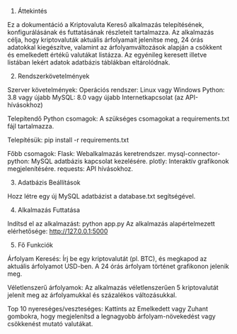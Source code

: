 1. Áttekintés

Ez a dokumentáció a Kriptovaluta Kereső alkalmazás telepítésének, konfigurálásának és futtatásának részleteit tartalmazza. Az alkalmazás célja, hogy kriptovaluták aktuális árfolyamait jelenítse meg, 24 órás adatokkal kiegészítve, valamint az árfolyamváltozások alapján a csökkent és emelkedett értékű valutákat listázza. Az egyénileg keresett illetve listában lekért adatok adatbázis táblákban eltárolódnak.

2. Rendszerkövetelmények

Szerver követelmények:
Operációs rendszer: Linux vagy Windows
Python: 3.8 vagy újabb
MySQL: 8.0 vagy újabb
Internetkapcsolat (az API-hívásokhoz)

Telepítendő Python csomagok:
A szükséges csomagokat a requirements.txt fájl tartalmazza. 

Telepítésük:
pip install -r requirements.txt

Főbb csomagok:
Flask: Webalkalmazás keretrendszer.
mysql-connector-python: MySQL adatbázis kapcsolat kezelésére.
plotly: Interaktív grafikonok megjelenítésére.
requests: API hívásokhoz.

3. Adatbázis Beállítások

Hozz létre egy új MySQL adatbázist a database.txt segítségével.

4. Alkalmazás Futtatása

Indítsd el az alkalmazást:
python app.py
Az alkalmazás alapértelmezett elérhetősége: http://127.0.0.1:5000

5. Fő Funkciók
   
Árfolyam Keresés:
Írj be egy kriptovalutát (pl. BTC), és megkapod az aktuális árfolyamot USD-ben.
A 24 órás árfolyam történet grafikonon jelenik meg.

Véletlenszerű árfolyamok:
Az alkalmazás véletlenszerűen 5 kriptovalutát jelenít meg az árfolyamukkal és százalékos változásukkal.

Top 10 nyereséges/veszteséges:
Kattints az Emelkedett vagy Zuhant gombokra, hogy megjelenítsd a legnagyobb árfolyam-növekedést vagy csökkenést mutató valutákat.
